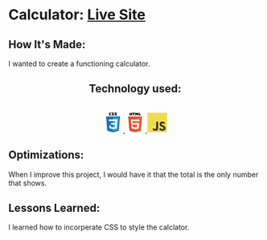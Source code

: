 # Calculator: <a href="https://stephaniescalculator.netlify.app/">Live Site</a>


## How It's Made:
<p> I wanted to create a functioning calculator.</p>

<h2 align="center">Technology used:</h2>
<br>
<div align="center"> <a href="https://www.w3schools.com/css/" target="_blank" rel="noreferrer"> <img src="https://raw.githubusercontent.com/devicons/devicon/master/icons/css3/css3-original-wordmark.svg" alt="css3" width="40" height="40"/> </a> <a href="https://www.w3.org/html/" target="_blank" rel="noreferrer"> <img src="https://raw.githubusercontent.com/devicons/devicon/master/icons/html5/html5-original-wordmark.svg" alt="html5" width="40" height="40"/> </a> <a href="https://developer.mozilla.org/en-US/docs/Web/JavaScript" target="_blank" rel="noreferrer"> <img src="https://raw.githubusercontent.com/devicons/devicon/master/icons/javascript/javascript-original.svg" alt="javascript" width="40" height="40"/> </a> </div>



## Optimizations:

<p> When I improve this project, I would have it that the total is the only number that shows. </p>

## Lessons Learned:

<p> I learned how to incorperate CSS to style the calclator.  </p>

<!-- ## Examples:

Take a look at these couple examples that I have in my own portfolio:
 -->

